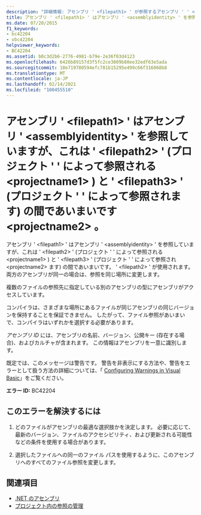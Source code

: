 ```yaml
---
description: "詳細情報: アセンブリ ' <filepath1> ' が参照するアセンブリ ' ' <assemblyidentity> は、' <filepath2> ' (プロジェクト ' ' によって参照される <projectname1> ) と ' <filepath3> ' (プロジェクト ' <projectname2> ' によって参照される) の間であいまいです。"
title: アセンブリ ' <filepath1> ' はアセンブリ ' <assemblyidentity> ' を参照していますが、これは ' <filepath2> ' (プロジェクト ' ' によって参照される <projectname1> ) と ' <filepath3> ' (プロジェクト ' ' によって参照されます) の間であいまいです <projectname2> 。
ms.date: 07/20/2015
f1_keywords:
- bc42204
- vbc42204
helpviewer_keywords:
- BC42204
ms.assetid: b0c3d2b6-2776-4981-b79e-2e36f03d4123
ms.openlocfilehash: 6426b89157d3f5fc2ce3009b80ee32edf63e5ada
ms.sourcegitcommit: 10e719780594efc781b15295e499c66f316068b8
ms.translationtype: MT
ms.contentlocale: ja-JP
ms.lasthandoff: 02/14/2021
ms.locfileid: "100455510"
---
```

# <a name="assembly-filepath1-references-assembly-assemblyidentity-which-is-ambiguous-between-filepath2-referenced-by-project-projectname1-and-filepath3-referenced-by-project-projectname2"></a>アセンブリ ' \<filepath1> ' はアセンブリ ' \<assemblyidentity> ' を参照していますが、これは ' \<filepath2> ' (プロジェクト ' ' によって参照される \<projectname1> ) と ' \<filepath3> ' (プロジェクト ' ' によって参照されます) の間であいまいです \<projectname2> 。

アセンブリ ' \<filepath1> ' はアセンブリ ' \<assemblyidentity> ' を参照していますが、これは ' \<filepath2> ' (プロジェクト ' ' によって参照される \<projectname1> ) と ' \<filepath3> ' (プロジェクト ' ' によって参照され \<projectname2> ます) の間であいまいです。 ' \<filepath2> ' が使用されます。 両方のアセンブリが同一の場合は、参照を同じ場所に変更します。  
  
 複数のファイルの参照先に指定している別のアセンブリの型にアセンブリがアクセスしています。  
  
 コンパイラは、さまざまな場所にあるファイルが同じアセンブリの同じバージョンを保持することを保証できません。 したがって、ファイル参照があいまいで、コンパイラはいずれかを選択する必要があります。  
  
 *アセンブリ ID* には、アセンブリの名前、バージョン、公開キー (存在する場合)、およびカルチャが含まれます。 この情報はアセンブリを一意に識別します。  
  
 既定では、このメッセージは警告です。 警告を非表示にする方法や、警告をエラーとして扱う方法の詳細については、「 [Configuring Warnings in Visual Basic](/visualstudio/ide/configuring-warnings-in-visual-basic)」をご覧ください。  
  
 **エラー ID:** BC42204  
  
## <a name="to-correct-this-error"></a>このエラーを解決するには  
  
1. どのファイルがアセンブリの最適な選択肢かを決定します。 必要に応じて、最新のバージョン、ファイルのアクセシビリティ、および更新される可能性などの条件を使用する場合があります。  
  
2. 選択したファイルへの同一のファイル パスを使用するように、このアセンブリへのすべてのファイル参照を変更します。  
  
## <a name="see-also"></a>関連項目

- [.NET のアセンブリ](../../standard/assembly/index.md)
- [プロジェクト内の参照の管理](/visualstudio/ide/managing-references-in-a-project)
